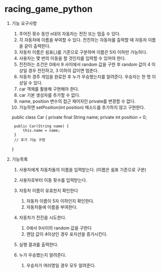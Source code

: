 # racing_game_python


1. 기능 요구사항
    1. 주어진 횟수 동안 n대의 자동차는 전진 또는 멈출 수 있다.
    1. 각 자동차에 이름을 부여할 수 있다. 전진하는 자동차를 출력할 때 자동차 이름을 같이 출력한다.
    1. 자동차 이름은 쉼표(,)를 기준으로 구분하며 이름은 5자 이하만 가능하다.
    1. 사용자는 몇 번의 이동을 할 것인지를 입력할 수 있어야 한다.
    1. 전진하는 조건은 0에서 9 사이에서 random 값을 구한 후 random 값이 4 이상일 경우 전진하고, 3 이하의 값이면 멈춘다.
    1. 자동차 경주 게임을 완료한 후 누가 우승했는지를 알려준다. 우승자는 한 명 이상일 수 있다.
    1. car 객체를 활용해 구현해야 한다.
    1. car 기본 생성자를 추가할 수 없다.
    1. name, position 변수의 접근 제어자인 private를 변경할 수 없다.
    1. 가능하면 setPosition(int position) 메소드를 추가하지 않고 구현한다.
    
    public class Car {
        private final String name;
        private int position = 0;

        public Car(String name) {
            this.name = name;
        }
        // 추가 기능 구현
    }
    

1. 기능목록
    1. 사용자에게 자동차들의 이름을 입력받는다. (이름은 쉼표 기준으로 구분)
    1. 사용자로부터 이동 횟수를 입력받는다.

    1. 자동차 이름이 유효한지 확인한다
        1. 자동차 이름이 5자 이하인지 확인한다.
        1. 자동차들에 이름을 부여한다.

    1. 자동차가 전진을 시도한다.
        1. 0에서 9사이의 random 값을 구한다
        1. 랜덤 값이 4이상인 경우 포지션을 증가시킨다.

    1. 실행 결과를 출력한다.
    
    1. 누가 우승했는지 알려준다.
        1. 우승자가 여러명일 경우 모두 알려준다.
